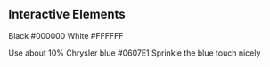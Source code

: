 ## Interactive Elements
Black #000000
White #FFFFFF

Use about 10% Chrysler blue #0607E1
Sprinkle the blue touch nicely 
